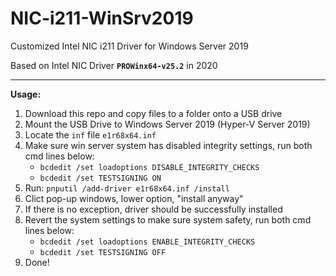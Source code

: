 # NIC-i211-WinSrv2019
Customized Intel NIC i211 Driver for Windows Server 2019

Based on Intel NIC Driver **`PROWinx64-v25.2`** in 2020

---
**Usage:**

1. Download this repo and copy files to a folder onto a USB drive
2. Mount the USB Drive to Windows Server 2019 (Hyper-V Server 2019)
3. Locate the `inf` file `e1r68x64.inf`
4. Make sure win server system has disabled integrity settings, run both cmd lines below:
   - `bcdedit /set loadoptions DISABLE_INTEGRITY_CHECKS`
   - `bcdedit /set TESTSIGNING ON`
5. Run: `pnputil /add-driver e1r68x64.inf /install`
6. Clict pop-up windows, lower option, "install anyway"
7. If there is no exception, driver should be successfully installed
8. Revert the system settings to make sure system safety, run both cmd lines below:
   - `bcdedit /set loadoptions ENABLE_INTEGRITY_CHECKS`
   - `bcdedit /set TESTSIGNING OFF`
9. Done!
